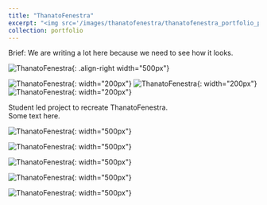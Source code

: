 ```yaml
---
title: "ThanatoFenestra"
excerpt: "<img src='/images/thanatofenestra/thanatofenestra_portfolio_pic.jpg' width='200px'>"
collection: portfolio
---
```


Brief: We are writing a lot here because we need to see how it looks.<br>

![ThanatoFenestra](/images/thanatofenestra/thanatofenestra_portfolio_pic.jpg "ThanatoFenestra"){: .align-right width="500px"}<br>

![ThanatoFenestra](/images/thanatofenestra/tf_package_inventor_doc.png "ThanatoFenestra"){: width="200px"}
![ThanatoFenestra](/images/thanatofenestra/tf_package_inventor_doc_2.png "ThanatoFenestra"){: width="200px"}
![ThanatoFenestra](/images/thanatofenestra/tf_package_inventor_doc_3.png "ThanatoFenestra"){: width="200px"}

Student led project to recreate ThanatoFenestra.<br>
Some text here.<br>

![ThanatoFenestra](/images/thanatofenestra/tf_prototype_withComp.jpg "ThanatoFenestra"){: width="500px"}

![ThanatoFenestra](/images/thanatofenestra/tf_sensors.jpg "ThanatoFenestra"){: width="500px"}

![ThanatoFenestra](/images/thanatofenestra/tf_guts.jpg "ThanatoFenestra"){: width="500px"}

![ThanatoFenestra](/images/thanatofenestra/tf_poster.png "ThanatoFenestra"){: width="500px"}

![ThanatoFenestra](/images/thanatofenestra/tf_staged.jpg "ThanatoFenestra"){: width="500px"}
